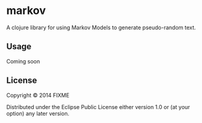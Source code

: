 # markov

A clojure library for using Markov Models to generate pseudo-random text.

## Usage

Coming soon

## License

Copyright © 2014 FIXME

Distributed under the Eclipse Public License either version 1.0 or (at
your option) any later version.
